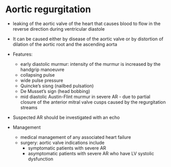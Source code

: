 # Aortic regurgitation

- leaking of the aortic valve of the heart that causes blood to flow in the reverse direction during ventricular diastole
- It can be caused either by disease of the aortic valve or by distortion of dilation of the aortic root and the ascending aorta
        
- Features:
    - early diastolic murmur: intensity of the murmur is increased by the handgrip manoeuvre
    - collapsing pulse
    - wide pulse pressure
    - Quincke’s sisng (nailbed pulsation)
    - De Musset’s sign (head bobbing)
    - mid diastolic Austin-Flint murmur in severe AR - due to partial closure of the anterior mitral valve cusps caused by the regurgitation streams
- Suspected AR should be investigated with an echo
- Management
    - medical management of any associated heart failure
    - surgery: aortic valve indications include
        - symptomatic patients with severe AR
        - asymptomatic patients with severe AR who have LV systolic dysfunction
